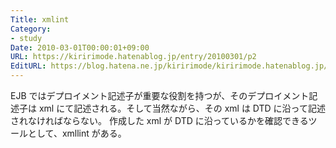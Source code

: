 ```yaml
---
Title: xmlint
Category:
- study
Date: 2010-03-01T00:00:01+09:00
URL: https://kiririmode.hatenablog.jp/entry/20100301/p2
EditURL: https://blog.hatena.ne.jp/kiririmode/kiririmode.hatenablog.jp/atom/entry/8454420450078212115
---
```


EJB ではデプロイメント記述子が重要な役割を持つが、そのデプロイメント記述子は xml にて記述される。そして当然ながら、その xml は DTD に沿って記述されなければならない。
作成した xml が DTD に沿っているかを確認できるツールとして、xmllint がある。
